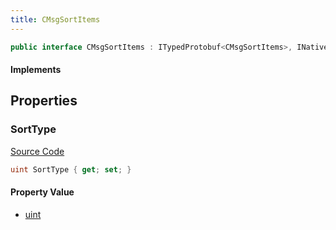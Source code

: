 ```yaml
---
title: CMsgSortItems
---
```


```csharp
public interface CMsgSortItems : ITypedProtobuf<CMsgSortItems>, INativeHandle
```

#### Implements

## Properties

### SortType

[Source Code](https://github.com/swiftly-solution/swiftlys2/blob/main/managed/src/SwiftlyS2.Generated/Protobufs/Interfaces/CMsgSortItems.cs#L13)

```csharp
uint SortType { get; set; }
```

#### Property Value

- [uint](https://learn.microsoft.com/dotnet/api/system.uint32)

